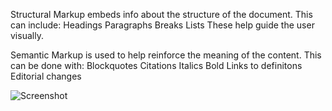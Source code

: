 Structural Markup embeds info about the structure of the document. This can include:
  Headings
  Paragraphs
  Breaks
  Lists
These help guide the user visually.

Semantic Markup is used to help reinforce the meaning of the content.  This can be done with:
  Blockquotes
  Citations
  Italics
  Bold
  Links to definitons
  Editorial changes

  ![Screenshot](.images/assignmentpicture.png)
  
